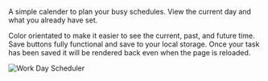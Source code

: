 A simple calender to plan your busy schedules.
View the current day and what you already have set.

Color orientated to make it easier to see the current, past, and future time.
Save buttons fully functional and save to your local storage.
Once your task has been saved it will be rendered back even when the page is reloaded.


![Work Day Scheduler](https://user-images.githubusercontent.com/82492356/133908611-60855b13-3eb6-4601-8287-c64e48845903.gif)
